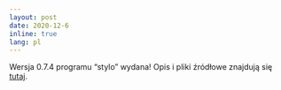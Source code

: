 ```yaml
---
layout: post
date: 2020-12-6
inline: true
lang: pl
---
```


Wersja 0.7.4 programu “stylo” wydana! Opis i pliki źródłowe znajdują się [tutaj](https://github.com/computationalstylistics/stylo).